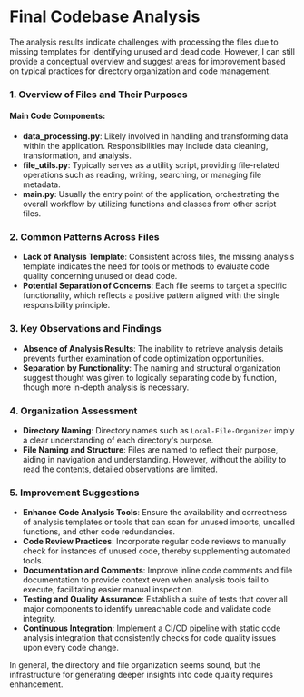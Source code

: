 # Final Codebase Analysis

The analysis results indicate challenges with processing the files due to missing templates for identifying unused and dead code. However, I can still provide a conceptual overview and suggest areas for improvement based on typical practices for directory organization and code management.

### 1. Overview of Files and Their Purposes

#### Main Code Components:
- **data_processing.py**: Likely involved in handling and transforming data within the application. Responsibilities may include data cleaning, transformation, and analysis.
- **file_utils.py**: Typically serves as a utility script, providing file-related operations such as reading, writing, searching, or managing file metadata.
- **main.py**: Usually the entry point of the application, orchestrating the overall workflow by utilizing functions and classes from other script files.

### 2. Common Patterns Across Files

- **Lack of Analysis Template**: Consistent across files, the missing analysis template indicates the need for tools or methods to evaluate code quality concerning unused or dead code.
- **Potential Separation of Concerns**: Each file seems to target a specific functionality, which reflects a positive pattern aligned with the single responsibility principle.

### 3. Key Observations and Findings

- **Absence of Analysis Results**: The inability to retrieve analysis details prevents further examination of code optimization opportunities.
- **Separation by Functionality**: The naming and structural organization suggest thought was given to logically separating code by function, though more in-depth analysis is necessary.

### 4. Organization Assessment

- **Directory Naming**: Directory names such as `Local-File-Organizer` imply a clear understanding of each directory's purpose.
- **File Naming and Structure**: Files are named to reflect their purpose, aiding in navigation and understanding. However, without the ability to read the contents, detailed observations are limited.

### 5. Improvement Suggestions

- **Enhance Code Analysis Tools**: Ensure the availability and correctness of analysis templates or tools that can scan for unused imports, uncalled functions, and other code redundancies.
- **Code Review Practices**: Incorporate regular code reviews to manually check for instances of unused code, thereby supplementing automated tools.
- **Documentation and Comments**: Improve inline code comments and file documentation to provide context even when analysis tools fail to execute, facilitating easier manual inspection.
- **Testing and Quality Assurance**: Establish a suite of tests that cover all major components to identify unreachable code and validate code integrity.
- **Continuous Integration**: Implement a CI/CD pipeline with static code analysis integration that consistently checks for code quality issues upon every code change.

In general, the directory and file organization seems sound, but the infrastructure for generating deeper insights into code quality requires enhancement.